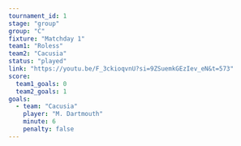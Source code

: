 ```yaml
---
tournament_id: 1
stage: "group"
group: "C"
fixture: "Matchday 1"
team1: "Roless"
team2: "Cacusia"
status: "played"
link: "https://youtu.be/F_3ckioqvnU?si=9ZSuemkGEzIev_eN&t=573"
score:
  team1_goals: 0
  team2_goals: 1
goals:
  - team: "Cacusia"
    player: "M. Dartmouth"
    minute: 6
    penalty: false
---
```

